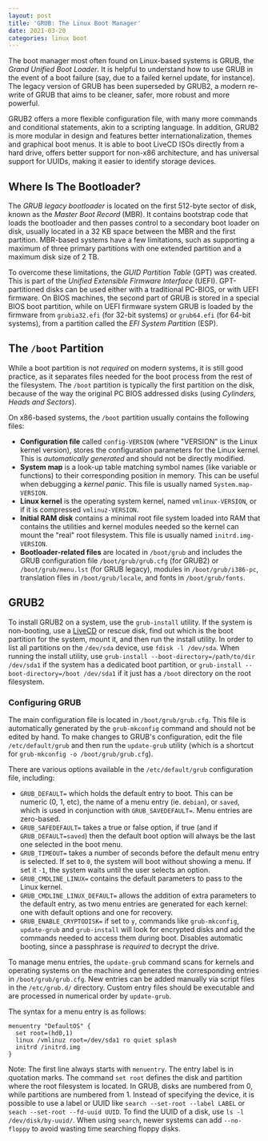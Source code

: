 ```yaml
---
layout: post
title: 'GRUB: The Linux Boot Manager'
date: 2021-03-20
categories: linux boot
---
```


The boot manager most often found on Linux-based systems is GRUB, the _Grand Unified Boot Loader_.
It is helpful to understand how to use GRUB in the event of a boot failure (say, due to a
failed kernel update, for instance). The legacy version of GRUB has been superseded by
GRUB2, a modern re-write of GRUB that aims to be cleaner, safer, more robust and more
powerful.

GRUB2 offers a more flexible configuration file, with many more commands and conditional
statements, akin to a scripting language. In addition, GRUB2 is more modular in design and
features better internationalization, themes and graphical boot menus. It is able to boot
LiveCD ISOs directly from a hard drive, offers better support for non-x86 architecture,
and has universal support for UUIDs, making it easier to identify storage devices.

## Where Is The Bootloader?

The _GRUB legacy bootloader_ is located on the first 512-byte sector of disk, known as the
_Master Boot Record_ (MBR). It contains bootstrap code that loads the bootloader and then
passes control to a secondary boot loader on disk, usually located in a 32 KB space
between the MBR and the first partition. MBR-based systems have a few limitations, such as
supporting a maximum of three primary partitions with one extended partition and a maximum
disk size of 2 TB.

To overcome these limitations, the _GUID Partition Table_ (GPT) was created. This is part
of the _Unified Extensible Firmware Interface_ (UEFI). GPT-partitioned disks can be used
either with a traditional PC-BIOS, or with UEFI firmware. On BIOS machines, the second
part of GRUB is stored in a special BIOS boot partition, while on UEFI firmware system
GRUB is loaded by the firmware from `grubia32.efi` (for 32-bit systems) or `grub64.efi`
(for 64-bit systems), from a partition called the _EFI System Partition_ (ESP).

## The `/boot` Partition

While a boot partition is not _required_ on modern systems, it is still good practice, as
it separates files needed for the boot process from the rest of the filesystem. The
`/boot` partition is typically the first partition on the disk, because of the way the
original PC BIOS addressed disks (using _Cylinders, Heads and Sectors_).

On x86-based systems, the `/boot` partition usually contains the following files:

- **Configuration file** called `config-VERSION` (where "VERSION" is the Linux kernel
  version), stores the configuration parameters for the Linux kernel. This is _automatically
  generated_ and should not be directly modified.
- **System map** is a look-up table matching symbol names (like variable or functions) to
  their corresponding position in memory. This can be useful when debugging a _kernel
  panic_. This file is usually named `System.map-VERSION`.
- **Linux kernel** is the operating system kernel, named `vmlinux-VERSION`, or if it is
  compressed `vmlinuz-VERSION`.
- **Initial RAM disk** contains a minimal root file system loaded into RAM that contains
  the utilities and kernel modules needed so the kernel can mount the "real" root
  filesystem. This file is usually named `initrd.img-VERSION`.
- **Bootloader-related files** are located in `/boot/grub` and includes the GRUB
  configuration file `/boot/grub/grub.cfg` (for GRUB2) or `/boot/grub/menu.lst` (for GRUB
  legacy), modules in `/boot/grub/i386-pc`, translation files in `/boot/grub/locale`, and
  fonts in `/boot/grub/fonts`.

## GRUB2

To install GRUB2 on a system, use the `grub-install` utility. If the system is
non-booting, use a [LiveCD](https://en.wikipedia.org/wiki/Live_CD) or rescue disk, find
out which is the boot partition for the system, mount it, and then run the install
utility. In order to list all partitions on the `/dev/sda` device, use `fdisk -l /dev/sda`.
When running the install utility, use `grub-install --boot-directory=/path/to/dir /dev/sda1`
if the system has a dedicated boot partition, or `grub-install --boot-directory=/boot /dev/sda1`
if it just has a `/boot` directory on the root filesystem.

### Configuring GRUB

The main configuration file is located in `/boot/grub/grub.cfg`. This file is
automatically generated by the `grub-mkconfig` command and should not be edited by hand.
To make changes to GRUB's configuration, edit the file `/etc/default/grub` and then run
the `update-grub` utility (which is a shortcut for `grub-mkconfig -o /boot/grub/grub.cfg`).

There are various options available in the `/etc/default/grub` configuration file,
including:

- `GRUB_DEFAULT=` which holds the default entry to boot. This can be numeric (0, 1, etc),
  the name of a menu entry (ie. `debian`), or `saved`, which is used in conjunction with
  `GRUB_SAVEDEFAULT=`. Menu entries are zero-based.
- `GRUB_SAFEDEFAULT=` takes a true or false option, if true (and if `GRUB_DEFAULT=saved`)
  then the default boot option will always be the last one selected in the boot menu.
- `GRUB_TIMEOUT=` takes a number of seconds before the default menu entry is selected. If
  set to `0`, the system will boot without showing a menu. If set it `-1`, the system waits
  until the user selects an option.
- `GRUB_CMDLINE_LINUX=` contains the default parameters to pass to the Linux kernel.
- `GRUB_CMDLINE_LINUX_DEFAULT=` allows the addition of extra parameters to the default
  entry, as two menu entries are generated for each kernel: one with default options and one
  for recovery.
- `GRUB_ENABLE_CRYPTODISK=` if set to `y`, commands like `grub-mkconfig`, `update-grub`
  and `grub-install` will look for encrypted disks and add the commands needed to access
  them during boot. Disables automatic booting, since a passphrase is _required_ to decrypt
  the drive.

To manage menu entries, the `update-grub` command scans for kernels and operating systems
on the machine and generates the corresponding entries in `/boot/grub/grub.cfg`. New
entries can be added manually via script files in the `/etc/grub.d/` directory. Custom
entry files should be executable and are processed in numerical order by `update-grub`.

The syntax for a menu entry is as follows:

```
menuentry "DefaultOS" {
  set root=(hd0,1)
  linux /vmlinuz root=/dev/sda1 ro quiet splash
  initrd /initrd.img
}
```

Note: The first line always starts with `menuentry`. The entry label is in quotation
marks. The command `set root` defines the disk and partition where the root filesystem is
located. In GRUB, disks are numbered from 0, while partitions are numbered from 1. Instead
of specifying the device, it is possible to use a label or UUID like `search --set-root --label LABEL`
or `seach --set-root --fd-uuid UUID`. To find the UUID of a disk, use `ls -l /dev/disk/by-uuid/`.
When using `search`, newer systems can add `--no-floppy` to avoid wasting time searching floppy disks.
